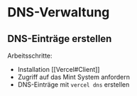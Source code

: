 # DNS-Verwaltung

## DNS-Einträge erstellen
Arbeitsschritte:
* Installation [[Vercel#Client]]
* Zugriff auf das Mint System anfordern
* DNS-Einträge mit `vercel dns` erstellen